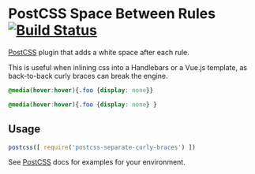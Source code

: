 # PostCSS Space Between Rules [![Build Status][ci-img]][ci]

[PostCSS] plugin that adds a white space after each rule. 

This is useful when inlining css into a Handlebars or a Vue.js template, as back-to-back curly braces can break the engine.

[PostCSS]: https://github.com/postcss/postcss
[ci-img]:  https://travis-ci.org/rbellingeri@gilt.com/postcss-separate-curly-braces.svg
[ci]:      https://travis-ci.org/rbellingeri@gilt.com/postcss-separate-curly-braces

```css
@media(hover:hover){.foo {display: none}}
```

```css
@media(hover:hover){.foo {display: none} }
```

## Usage

```js
postcss([ require('postcss-separate-curly-braces') ])
```

See [PostCSS] docs for examples for your environment.
